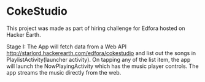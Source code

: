 # CokeStudio

This project was made as part of hiring challenge for Edfora hosted on Hacker Earth.

Stage I:
The App will fetch data from a Web API http://starlord.hackerearth.com/edfora/cokestudio and list out the songs in PlaylistActivity(launcher activity). On tapping any of the list item, the app will launch the NowPlayingActivity which has the music player controls. The app streams the music directly from the web.

